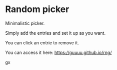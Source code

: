 # Random picker

Minimalistic picker.

Simply add the entries and set it up as you want.

You can click an entrie to remove it.

You can access it here: https://guuuu.github.io/rng/

gx